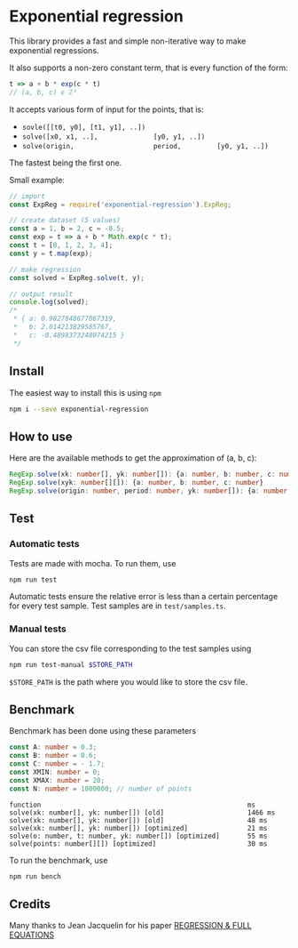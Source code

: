 # Exponential regression

This library provides a fast and simple non-iterative way to make exponential regressions.

It also supports a non-zero constant term, that is every function of the form:

```javascript
t => a + b * exp(c * t)
// (a, b, c) ϵ ℤ³
```

It accepts various form of input for the points, that is:
* `sovle([[t0, y0], [t1, y1], ..])`
* `solve([x0, x1, ..],              [y0, y1, ..])`
* `solve(origin,                    period,         [y0, y1, ..])`

The fastest being the first one.

Small example:
```javascript
// import
const ExpReg = require('exponential-regression').ExpReg;

// create dataset (5 values)
const a = 1, b = 2, c = -0.5;
const exp = t => a + b * Math.exp(c * t);
const t = [0, 1, 2, 3, 4];
const y = t.map(exp);

// make regression
const solved = ExpReg.solve(t, y);

// output result
console.log(solved);
/*
 * { a: 0.9827848677867319,
 *   b: 2.014213829585767,
 *   c: -0.4898373248074215 }
 */
```

## Install
The easiest way to install this is using `npm`
```bash
npm i --save exponential-regression
```

## How to use

Here are the available methods to get the approximation of (a, b, c):

```typescript
RegExp.solve(xk: number[], yk: number[]): {a: number, b: number, c: number}
RegExp.solve(xyk: number[][]): {a: number, b: number, c: number}
RegExp.solve(origin: number, period: number, yk: number[]): {a: number, b: number, c: number}
```

## Test
### Automatic tests
Tests are made with mocha. To run them, use
```bash
npm run test
```
Automatic tests ensure the relative error is less than a certain percentage for every test sample.
Test samples are in `test/samples.ts`.

### Manual tests
You can store the csv file corresponding to the test samples using
```bash
npm run test-manual $STORE_PATH
```
`$STORE_PATH` is the path where you would like to store the csv file.

## Benchmark
Benchmark has been done using these parameters
```typescript
const A: number = 0.3;
const B: number = 0.6;
const C: number = - 1.7;
const XMIN: number = 0;
const XMAX: number = 20;
const N: number = 1000000; // number of points
```


```text
function                                                    ms
solve(xk: number[], yk: number[]) [old]                     1466 ms
solve(xk: number[], yk: number[]) [old]                     48 ms
solve(xk: number[], yk: number[]) [optimized]               21 ms
solve(o: number, t: number, yk: number[]) [optimized]       55 ms
solve(points: number[][]) [optimized]                       30 ms
```

To run the benchmark, use
```bash
npm run bench
```

## Credits

Many thanks to Jean Jacquelin for his paper [REGRESSION & FULL EQUATIONS](https://www.researchgate.net/profile/Mohammad_Elnesr/post/Is_it_possible_to_find_the_root_without_providing_an_initial_guess_starting_point/attachment/59d63eadc49f478072ea9315/AS%3A273771590553603%401442283641886/download/14674814-Regressions-et-equations-integrales.pdf)